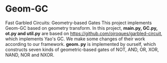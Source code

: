 # Geom-GC
Fast Garbled Circuits: Geometry-based Gates
This project implements Geom-GC based on geometry transform.
In this project, **main.py, GC.py, ot.py and util.py** are based on https://github.com/ojroques/garbled-circuit, which implements Yao's GC. We make some changes of their work according to our framework. 
**geom. py** is implemented by ourself, which constructs seven kinds of geometric-based gates of NOT, AND, OR, XOR, NAND, NOR and NXOR.
